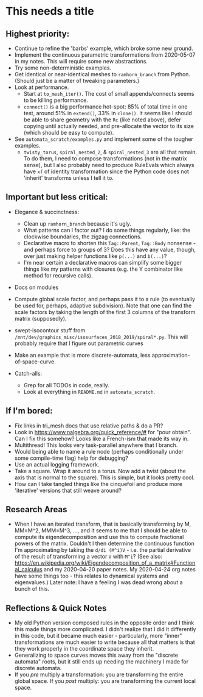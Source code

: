 # This needs a title

## Highest priority:

- Continue to refine the 'barbs' example, which broke some new ground.
- Implement the continuous parametric transformations from 2020-05-07
  in my notes.  This will require some new abstractions.
- Try some non-deterministic examples.
- Get identical or near-identical meshes to `ramhorn_branch` from
  Python.  (Should just be a matter of tweaking parameters.)
- Look at performance.
  - Start at `to_mesh_iter()`. The cost of small appends/connects
    seems to be killing performance.
  - `connect()` is a big performance hot-spot: 85% of total time in
    one test, around 51% in `extend()`, 33% in `clone()`. It seems
    like I should be able to share geometry with the `Rc` (like noted
    above), defer copying until actually needed, and pre-allocate the
    vector to its size (which should be easy to compute).
- See `automata_scratch/examples.py` and implement some of the tougher
  examples.
  - `twisty_torus`, `spiral_nested_2`, & `spiral_nested_3` are all
    that remain.  To do them, I need to compose transformations (not
    in the matrix sense), but I also probably need to produce
    RuleEvals which always have `xf` of identity transformation since
    the Python code does not 'inherit' transforms unless I tell it to.

## Important but less critical:

- Elegance & succinctness:
  - Clean up `ramhorn_branch` because it's ugly.
  - What patterns can I factor out?  I do some things regularly, like:
    the clockwise boundaries, the zigzag connections.
  - Declarative macro to shorten this `Tag::Parent`, `Tag::Body`
    nonsense - and perhaps force to groups of 3?  Does this have any
    value, though, over just making helper functions like `p(...)` and
    `b(...)`?
  - I'm near certain a declarative macros can simplify some bigger
    things like my patterns with closures (e.g. the Y combinator like
    method for recursive calls).
- Docs on modules
- Compute global scale factor, and perhaps pass it to a rule (to
  eventually be used for, perhaps, adaptive subdivision).  Note that
  one can find the scale factors by taking the length of the first 3
  columns of the transform matrix (supposedly).
- swept-isocontour stuff from
  `/mnt/dev/graphics_misc/isosurfaces_2018_2019/spiral*.py`.  This
  will probably require that I figure out parametric curves
- Make an example that is more discrete-automata, less
  approximation-of-space-curve.

- Catch-alls:
  - Grep for all TODOs in code, really.
  - Look at everything in `README.md` in `automata_scratch`.

## If I'm bored:

- Fix links in tri_mesh docs that use relative paths & do a PR?
- Look in https://www.nalgebra.org/quick_reference/# for "pour
  obtain".  Can I fix this somehow?  Looks like a French-ism that made
  its way in.
- Multithread!  This looks very task-parallel anywhere that I branch.
- Would being able to name a rule node (perhaps conditionally under
  some compile-time flag) help for debugging?
- Use an actual logging framework.
- Take a square.  Wrap it around to a torus. Now add a twist (about
  the axis that is normal to the square). This is simple, but it looks
  pretty cool.
- How can I take tangled things like the cinquefoil and produce more
  'iterative' versions that still weave around?

## Research Areas

- When I have an iterated transform, that is basically transforming by
  M, MM=M^2, MMM=M^3, ..., and it seems to me that I should be able to
  compute its eigendecomposition and use this to compute fractional
  powers of the matrix.  Couldn't I then determine the continuous
  function I'm approximating by taking the `d/di (M^i)V` - i.e. the
  partial derivative of the result of transforming a vector `V` with
  `M^i`?  (See also:
  https://en.wikipedia.org/wiki/Eigendecomposition_of_a_matrix#Functional_calculus
  and my 2020-04-20 paper notes.  My 2020-04-24 org notes have some
  things too - this relates to dynamical systems and eigenvalues.)
  Later note: I have a feeling I was dead wrong about a bunch of this.

## Reflections & Quick Notes

- My old Python version composed rules in the opposite order and I
  think this made things more complicated.  I didn't realize that I
  did it differently in this code, but it became much easier -
  particularly, more "inner" transformations are much easier to write
  because all that matters is that they work properly in the
  coordinate space they inherit.
- Generalizing to space curves moves this away from the "discrete
  automata" roots, but it still ends up needing the machinery I made
  for discrete automata.
- If you *pre* multiply a transformation: you are transforming the
  entire global space.  If you *post* multiply: you are transforming
  the current local space. 